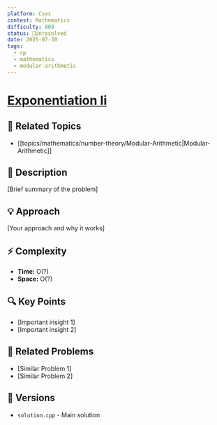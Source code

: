 ```yaml
---
platform: Cses
contest: Mathematics
difficulty: 800
status: 🔴Unresolved
date: 2025-07-30
tags:
  - cp
  - mathematics
  - modular-arithmetic
---
```

# [Exponentiation Ii](link)

## 📓 Related Topics
- [[topics/mathematics/number-theory/Modular-Arithmetic|Modular-Arithmetic]]

## 📖 Description
[Brief summary of the problem]

## 💡 Approach
[Your approach and why it works]

## ⚡ Complexity
- **Time:** O(?)
- **Space:** O(?)

## 🔍 Key Points
- [Important insight 1]
- [Important insight 2]

## 🔗 Related Problems
- [Similar Problem 1]
- [Similar Problem 2]

## 🔄 Versions
- `solution.cpp` - Main solution 
